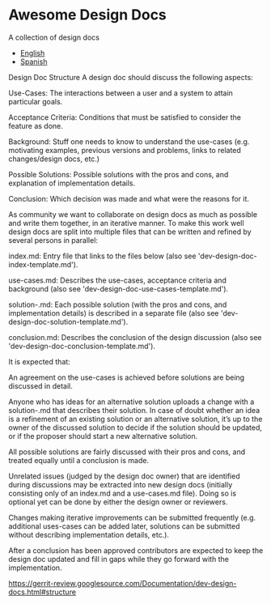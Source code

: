 # Awesome Design Docs

A collection of design docs

- [English](https://github.com/charliesbot/design-docs/tree/main/english)
- [Spanish](https://github.com/charliesbot/design-docs/tree/main/spanish)


Design Doc Structure
A design doc should discuss the following aspects:

Use-Cases: The interactions between a user and a system to attain particular goals.

Acceptance Criteria: Conditions that must be satisfied to consider the feature as done.

Background: Stuff one needs to know to understand the use-cases (e.g. motivating examples, previous versions and problems, links to related changes/design docs, etc.)

Possible Solutions: Possible solutions with the pros and cons, and explanation of implementation details.

Conclusion: Which decision was made and what were the reasons for it.

As community we want to collaborate on design docs as much as possible and write them together, in an iterative manner. To make this work well design docs are split into multiple files that can be written and refined by several persons in parallel:

index.md: Entry file that links to the files below (also see 'dev-design-doc-index-template.md').

use-cases.md: Describes the use-cases, acceptance criteria and background (also see 'dev-design-doc-use-cases-template.md').

solution-<n>.md: Each possible solution (with the pros and cons, and implementation details) is described in a separate file (also see 'dev-design-doc-solution-template.md').

conclusion.md: Describes the conclusion of the design discussion (also see 'dev-design-doc-conclusion-template.md').

It is expected that:

An agreement on the use-cases is achieved before solutions are being discussed in detail.

Anyone who has ideas for an alternative solution uploads a change with a solution-<n>.md that describes their solution. In case of doubt whether an idea is a refinement of an existing solution or an alternative solution, it’s up to the owner of the discussed solution to decide if the solution should be updated, or if the proposer should start a new alternative solution.

All possible solutions are fairly discussed with their pros and cons, and treated equally until a conclusion is made.

Unrelated issues (judged by the design doc owner) that are identified during discussions may be extracted into new design docs (initially consisting only of an index.md and a use-cases.md file). Doing so is optional yet can be done by either the design owner or reviewers.

Changes making iterative improvements can be submitted frequently (e.g. additional uses-cases can be added later, solutions can be submitted without describing implementation details, etc.).

After a conclusion has been approved contributors are expected to keep the design doc updated and fill in gaps while they go forward with the implementation.

https://gerrit-review.googlesource.com/Documentation/dev-design-docs.html#structure